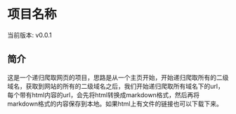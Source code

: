 # 项目名称

当前版本: v0.0.1

## 简介

这是一个递归爬取网页的项目，思路是从一个主页开始，开始递归爬取所有的二级域名，获取到网站的所有的二级域名之后，我们开始递归爬取所有域名下的url，每个带有html内容的url，会先将html转换成markdown格式，然后再将markdown格式的内容保存到本地。如果html上有文件的链接也可以下载下来。
